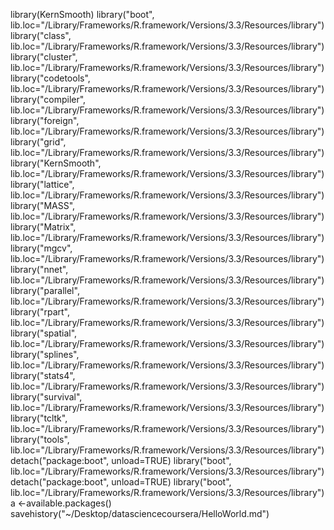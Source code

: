 library(KernSmooth)
library("boot", lib.loc="/Library/Frameworks/R.framework/Versions/3.3/Resources/library")
library("class", lib.loc="/Library/Frameworks/R.framework/Versions/3.3/Resources/library")
library("cluster", lib.loc="/Library/Frameworks/R.framework/Versions/3.3/Resources/library")
library("codetools", lib.loc="/Library/Frameworks/R.framework/Versions/3.3/Resources/library")
library("compiler", lib.loc="/Library/Frameworks/R.framework/Versions/3.3/Resources/library")
library("foreign", lib.loc="/Library/Frameworks/R.framework/Versions/3.3/Resources/library")
library("grid", lib.loc="/Library/Frameworks/R.framework/Versions/3.3/Resources/library")
library("KernSmooth", lib.loc="/Library/Frameworks/R.framework/Versions/3.3/Resources/library")
library("lattice", lib.loc="/Library/Frameworks/R.framework/Versions/3.3/Resources/library")
library("MASS", lib.loc="/Library/Frameworks/R.framework/Versions/3.3/Resources/library")
library("Matrix", lib.loc="/Library/Frameworks/R.framework/Versions/3.3/Resources/library")
library("mgcv", lib.loc="/Library/Frameworks/R.framework/Versions/3.3/Resources/library")
library("nnet", lib.loc="/Library/Frameworks/R.framework/Versions/3.3/Resources/library")
library("parallel", lib.loc="/Library/Frameworks/R.framework/Versions/3.3/Resources/library")
library("rpart", lib.loc="/Library/Frameworks/R.framework/Versions/3.3/Resources/library")
library("spatial", lib.loc="/Library/Frameworks/R.framework/Versions/3.3/Resources/library")
library("splines", lib.loc="/Library/Frameworks/R.framework/Versions/3.3/Resources/library")
library("stats4", lib.loc="/Library/Frameworks/R.framework/Versions/3.3/Resources/library")
library("survival", lib.loc="/Library/Frameworks/R.framework/Versions/3.3/Resources/library")
library("tcltk", lib.loc="/Library/Frameworks/R.framework/Versions/3.3/Resources/library")
library("tools", lib.loc="/Library/Frameworks/R.framework/Versions/3.3/Resources/library")
detach("package:boot", unload=TRUE)
library("boot", lib.loc="/Library/Frameworks/R.framework/Versions/3.3/Resources/library")
detach("package:boot", unload=TRUE)
library("boot", lib.loc="/Library/Frameworks/R.framework/Versions/3.3/Resources/library")
a <-available.packages()
savehistory("~/Desktop/datasciencecoursera/HelloWorld.md")
